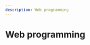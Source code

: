 ```yaml
---
description: Web programming
---
```

# Web programming
<!-- ---
home: true
heroImage: assets/images/web.jpg
heroText: Вебпрограмування
tagline: Навчись створювати сайти
footer: Web-programming
---
-->
<Redirect to="/lessons/" />
